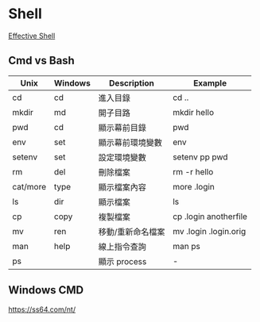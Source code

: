 # Shell

[Effective Shell](https://effective-shell.com/docs/0-introduction/)

## Cmd vs Bash

| Unix     | Windows | Description       | Example               |
| -------- | ------- | ----------------- | --------------------- |
| cd       | cd      | 進入目錄          | cd ..                 |
| mkdir    | md      | 開子目路          | mkdir hello           |
| pwd      | cd      | 顯示幕前目錄      | pwd                   |
| env      | set     | 顯示幕前環境變數  | env                   |
| setenv   | set     | 設定環境變數      | setenv pp pwd         |
| rm       | del     | 刪除檔案          | rm -r hello           |
| cat/more | type    | 顯示檔案內容      | more .login           |
| ls       | dir     | 顯示檔案          | ls                    |
| cp       | copy    | 複製檔案          | cp .login anotherfile |
| mv       | ren     | 移動/重新命名檔案 | mv .login .login.orig |
| man      | help    | 線上指令查詢      | man ps                |
| ps       |         | 顯示 process      | -                     |

## Windows CMD

https://ss64.com/nt/
